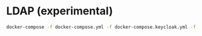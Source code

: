 <!--
SPDX-FileCopyrightText: 2017-2020 City of Espoo

SPDX-License-Identifier: LGPL-2.1-or-later
-->

# LDAP (experimental)

```bash
docker-compose -f docker-compose.yml -f docker-compose.keycloak.yml -f keycloak/ldap/ldap-docker-compose.yaml up
```

